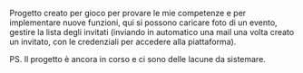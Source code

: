 Progetto creato per gioco per provare le mie competenze e per implementare nuove funzioni, qui si possono caricare foto di un evento, 
gestire la lista degli invitati (inviando in automatico una mail una volta creato un invitato, con le credenziali per accedere alla piattaforma).

PS. Il progetto è ancora in corso e ci sono delle lacune da sistemare.
